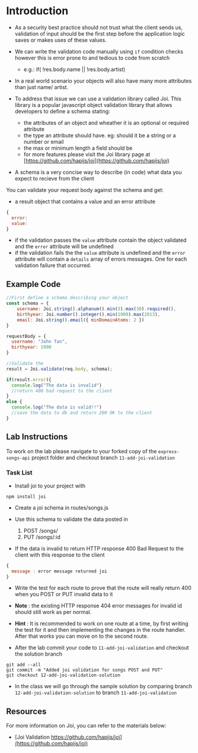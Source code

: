 # Introduction

- As a security best practice should not trust what the client sends us, validation of input should be the first step before the application logic saves or makes uses of these values.

- We can write the validation code manually using `if` condition checks however this is error prone to and tedious to code from scratch 
  - e.g.: if( !res.body.name || !res.body.artist)

- In a real world scenario your objects will also have many more attributes than just name/ artist.

- To address that issue we can use a validation library called Joi. This library is a popular javascript object validation library that allows developers to define a schema stating:
  - the attributes of an object and wheather it is an optional or required attribute
  - the type an attribute should have. eg: should it be a string or a number or email
  - the max or minimum length a field should be
  - for more features please visit the Joi library page at [https://github.com/hapijs/joi](https://github.com/hapijs/joi) 

- A schema is a very concise way to describe (in code) what data you expect to recieve from the client   

You can validate your request body against the schema and get:
  - a result object that contains a value and an error attribute 

  ```javascript 
  {
    error:
    value:
  }
  ```
  - if the validation passes the `value` attribute contain the object validated and the `error` attribute will be undefined
  - if the validation fails the the `value` attribute is undefined and the `error` attribute will contain a `details` array of errors messages. One for each validation failure that occurred. 

## Example Code

```javascript
//First define a schema describing your object 
const schema = {
    username: Joi.string().alphanum().min(3).max(30).required(),
    birthyear: Joi.number().integer().min(1900).max(2013),
    email: Joi.string().email({ minDomainAtoms: 2 })
}

requestBody = {
  username: "John Tan",
  birthyear: 1990
}

//Validate the 
result = Joi.validate(req.body, schema);

if(result.error){
  console.log("The data is invalid")
  //return 400 bad request to the client
}
else {
  console.log("The data is valid!!")
  //save the data to db and return 200 OK to the client
}
```

## Lab Instructions

To work on the lab please navigate to your forked copy of the `express-songs-api` project folder and checkout branch `11-add-joi-validation`

### Task List

- Install joi to your project with 

```
npm install joi
```
- Create a joi schema in routes/songs.js
- Use this schema to validate the data posted in 
  1. POST /songs/
  2. PUT /songs/:id

- If the data is invalid to return HTTP response 400 Bad Request to the client with this response to the client
```javascript
{ 
  message : error message returned joi
}
```

- Write the test for each route to prove that the route will really return 400 when you POST or PUT invalid data to it

- **Note** : the existing HTTP response 404 error messages for invalid id should still work as per normal.

- **Hint** : It is recommended to work on one route at a time, by first writing the test for it and then implementing the changes in the route handler. After that works you can move on to the second route.

- After the lab commit your code to `11-add-joi-validation` and checkout the solution branch

```terminal
git add --all
git commit -m "Added joi validation for songs POST and PUT"
git checkout 12-add-joi-validation-solution
```

- In the class we will go through the sample solution by comparing branch `12-add-joi-validation-solution` to branch `11-add-joi-validation`

## Resources

For more information on Joi, you can refer to the materials below:

- [Joi Validation https://github.com/hapijs/joi](https://github.com/hapijs/joi) 

